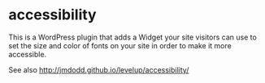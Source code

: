# accessibility
This is a WordPress plugin that adds a Widget your site visitors can use to set the size and color of fonts on your site in order to make it more accessible.

See also http://jmdodd.github.io/levelup/accessibility/
